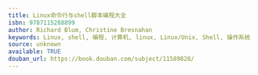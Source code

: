 ```yaml
---
title: Linux命令行与shell脚本编程大全
isbn: 9787115288899
author: Richard Blum, Christine Bresnahan
keywords: Linux, shell, 编程, 计算机, linux, Linux/Unix, Shell, 操作系统
source: unknown
available: TRUE
douban_url: https://book.douban.com/subject/11589828/
---
```

